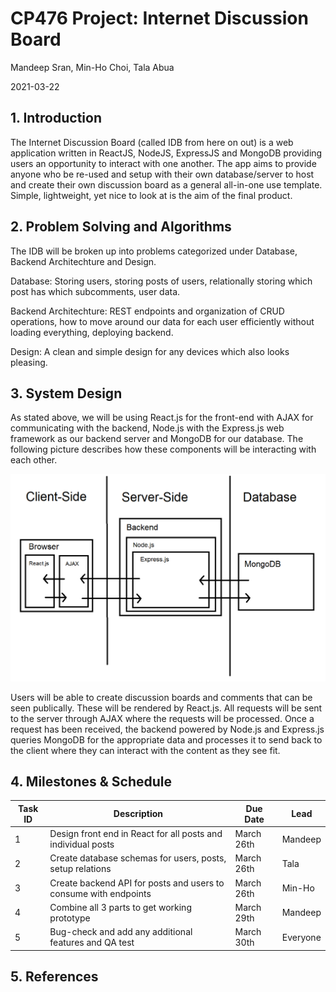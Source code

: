 # CP476 Project: Internet Discussion Board

Mandeep Sran, Min-Ho Choi, Tala Abua

2021-03-22

## 1. Introduction

The Internet Discussion Board (called IDB from here on out) is a web application written in ReactJS, NodeJS, ExpressJS and MongoDB providing users an opportunity to interact with one another. The app aims to provide anyone who be re-used and setup with their own database/server to host and create their own discussion board as a general all-in-one use template. Simple, lightweight, yet nice to look at is the aim of the final product.

## 2. Problem Solving and Algorithms

The IDB will be broken up into problems categorized under Database, Backend Architechture and Design.

Database: Storing users, storing posts of users, relationally storing which post has which subcomments, user data.

Backend Architechture: REST endpoints and organization of CRUD operations, how to move around our data for each user efficiently without loading everything, deploying backend.

Design: A clean and simple design for any devices which also looks pleasing.

## 3. System Design

As stated above, we will be using React.js for the front-end with AJAX for communicating with the backend, Node.js with the Express.js web framework as our backend server and MongoDB for our database. The following picture describes how these components will be interacting with each other.

![Architecture](images/architecture.png)

Users will be able to create discussion boards and comments that can be seen publically. These will be rendered by React.js. All requests will be sent to the server through AJAX where the requests will be processed. Once a request has been received, the backend powered by Node.js and Express.js queries MongoDB for the appropriate data and processes it to send back to the client where they can interact with the content as they see fit. 

## 4. Milestones & Schedule

| Task ID | Description                                                      | Due Date   | Lead     |
| ------- | ---------------------------------------------------------------- | ---------- | -------- |
| 1       | Design front end in React for all posts and individual posts     | March 26th | Mandeep  |
| 2       | Create database schemas for users, posts, setup relations        | March 26th | Tala     |
| 3       | Create backend API for posts and users to consume with endpoints | March 26th | Min-Ho   |
| 4       | Combine all 3 parts to get working prototype                     | March 29th | Mandeep  |
| 5       | Bug-check and add any additional features and QA test            | March 30th | Everyone |

## 5. References
